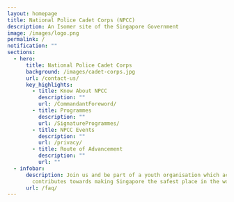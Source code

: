 ```yaml
---
layout: homepage
title: National Police Cadet Corps (NPCC)
description: An Isomer site of the Singapore Government
image: /images/logo.png
permalink: /
notification: ""
sections:
  - hero:
      title: National Police Cadet Corps
      background: /images/cadet-corps.jpg
      url: /contact-us/
      key_highlights:
        - title: Know About NPCC
          description: ""
          url: /CommandantForeword/
        - title: Programmes
          description: ""
          url: /SignatureProgrammes/
        - title: NPCC Events
          description: ""
          url: /privacy/
        - title: Route of Advancement
          description: ""
          url: ""
  - infobar:
      description: Join us and be part of a youth organisation which actively
        contributes towards making Singapore the safest place in the world!
      url: /faq/
---
```

